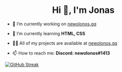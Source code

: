 <h1 align="center">Hi 👋, I'm Jonas</h1>


- 🔭 I’m currently working on [newolonos.gq](https://newolonos.gq)

- 🌱 I’m currently learning **HTML, CSS**

- 👨‍💻 All of my projects are available at [newolonos.gq](https://newolonos.gq)

- 📫 How to reach me: **Discord: newolonos#1413**



[![GitHub Streak](https://github-readme-streak-stats.herokuapp.com?user=newolonos&theme=blux&hide_border=true&fire=FF3F00)](https://git.io/streak-stats)
